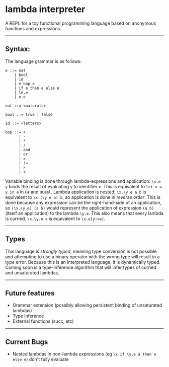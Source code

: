 # lambda interpreter

A REPL for a toy functional programming language based on anonymous functions and expressions.

***

## Syntax:

The language grammar is as follows:

    e ::= nat
        | bool
        | id
        | e bop e
        | if e then e else e
        | \e.e
        | e e
    
    nat ::= <naturals>
    
    bool ::= true | false
    
    id ::= <letters>
    
    bop ::= +
          | -
          | *
          | /
          | and
          | or
          | =
          | !=
          | >
          | <
        
Variable binding is done through lambda-expressions and application: `\x.e y` binds the result of evaluating `y` to identifier `x`. 
This is equivalent to `let x = y in e` in `F#` and `OCaml`. Lambda application is nested; `\x.\y.e a b` is equivalent to `\x.(\y.e a) b`, so
application is done in _reverse order_. This is done because any expression can be the right-hand-side of an application, so `(\x.\y.e) (a b)`
would represent the application of expression `(a b)` (itself an application) to the lambda `\y.e`. This also means that every lambda is
curried. `\x.\y.e a` is equivalent to `\x.e[y:=a]`.

***

## Types
This language is _strongly typed_, meaning type conversion is not possible and attempting to use a binary operator with the wrong type
will result in a type error. Because this is an interpreted language, it is dynamically typed. Coming soon is a type-inference algorithm that
will infer types of curried and unsaturated lambdas.

***

## Future features
* Grammar extension (possibly allowing persistent binding of unsaturated lambdas)
* Type inference
* External functions (succ, etc)

***

## Current Bugs
* Nested lambdas in non-lambda expressions (eg `\x.if \y.e a then e else e`) don't fully evaluate
